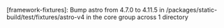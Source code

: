 ---
---

[framework-fixtures]: Bump astro from 4.7.0 to 4.11.5 in /packages/static-build/test/fixtures/astro-v4 in the core group across 1 directory
